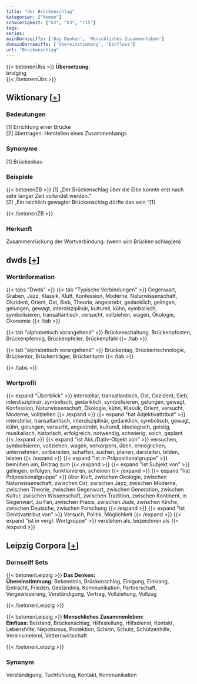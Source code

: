 ```yaml
---
title: "der Brückenschlag"
kategorien: ["Nomen"]
schwierigkeit: ["k2", "h3", "r15"]
tags:
series:
mainDornseiffs: ['Das Denken', 'Menschliches Zusammenleben']
domainDornseiffs: ['Übereinstimmung', 'Einfluss']
url: "Brückenschlag"
---
```


{{< betonenÜbs >}}
**Übersetzung:**  
bridging  
{{< /betonenÜbs >}}

## Wiktionary [[+](https://de.wiktionary.org/wiki/Brückenschlag)]

### Bedeutungen
[1] Errichtung einer Brücke  
[2] übertragen: Herstellen eines Zusammenhangs  

### Synonyme
[1] Brückenbau  

### Beispiele
{{< betonenZB >}}
[1] „Der Brückenschlag über die Elbe konnte erst nach sehr langer Zeit vollendet werden.“  
[2] „Ein reichlich gewagter Brückenschlag dürfte das sein.“[1]  

{{< /betonenZB >}}
### Herkunft
Zusammenrückung der Wortverbindung: (wenn wir) Brücken schlag(en)  



## dwds [[+](https://www.dwds.de/wb/Brückenschlag)]

### Wortinformation
{{< tabs "Dwds" >}}
{{< tab "Typische Verbindungen" >}}
Gegenwart, Graben, Jazz, Klassik, Kluft, Konfession, Moderne, Naturwissenschaft, Okzident, Orient, Ost, Sieb, Theorie, angestrebt, gedanklich, gelingen, gelungen, gewagt, interdisziplinär, kulturell, kühn, symbolisch, symbolisieren, transatlantisch, versucht, vollziehen, wagen, Ökologie, Ökonomie
{{< /tab >}}

{{< tab "alphabetisch vorangehend" >}}
Brückenschaltung, Brückenpfosten, Brückenpfennig, Brückenpfeiler, Brückenpfahl
{{< /tab >}}

{{< tab "alphabetisch vorangehend" >}}
Brückentag, Brückentechnologie, Brückentor, Brückenträger, Brückenturm
{{< /tab >}}

{{< /tabs >}}

### Wortprofil
{{< expand "Überblick" >}} interstellar, transatlantisch, Ost, Okzident, Sieb, interdisziplinär, symbolisch, gedanklich, symbolisieren, gelungen, gewagt, Konfession, Naturwissenschaft, Ökologie, kühn, Klassik, Orient, versucht, Moderne, vollziehen {{< /expand >}}
{{< expand "hat Adjektivattribut" >}} interstellar, transatlantisch, interdisziplinär, gedanklich, symbolisch, gewagt, kühn, gelungen, versucht, angestrebt, kulturell, ideologisch, geistig, musikalisch, historisch, erfolgreich, notwendig, schwierig, solch, geplant {{< /expand >}}
{{< expand "ist Akk./Dativ-Objekt von" >}} versuchen, symbolisieren, vollziehen, wagen, verkörpern, üben, ermöglichen, unternehmen, vorbereiten, schaffen, suchen, planen, darstellen, bilden, leisten {{< /expand >}}
{{< expand "ist in Präpositionalgruppe" >}} bemühen um, Beitrag zum {{< /expand >}}
{{< expand "ist Subjekt von" >}} gelingen, erfolgen, funktionieren, scheinen {{< /expand >}}
{{< expand "hat Präpositionalgruppe" >}} über Kluft, zwischen Ökologie, zwischen Naturwissenschaft, zwischen Ost, zwischen Jazz, zwischen Moderne, zwischen Theorie, zwischen Gegenwart, zwischen Generation, zwischen Kultur, zwischen Wissenschaft, zwischen Tradition, zwischen Kontinent, in Gegenwart, zu Fan, zwischen Praxis, zwischen Jude, zwischen Kirche, zwischen Deutsche, zwischen Forschung {{< /expand >}}
{{< expand "ist Genitivattribut von" >}} Versuch, Politik, Möglichkeit {{< /expand >}}
{{< expand "ist in vergl. Wortgruppe" >}} verstehen als, bezeichnen als {{< /expand >}}

## Leipzig Corpora [[+](https://corpora.uni-leipzig.de/en/res?word=Brückenschlag&corpusId=deu_newscrawl-public_2018)]

### Dornseiff Sets
{{< betonenLeipzig >}}
**Das Denken:**  
**Übereinstimmung:** Bekenntnis, Brückenschlag, Einigung, Einklang, Eintracht, Frieden, Geständnis, Kommunikation, Partnerschaft, Vergewisserung, Verständigung, Vertrag, Vollziehung, Vollzug  

{{< /betonenLeipzig >}}


{{< betonenLeipzig >}}
**Menschliches Zusammenleben:**  
**Einfluss:** Beistand, Brückenschlag, Hilfestellung, Hilfsdienst, Kontakt, Lebenshilfe, Nepotismus, Protektion, Schirm, Schutz, Schützenhilfe, Vereinsmeierei, Vetternwirtschaft  

{{< /betonenLeipzig >}}

### Synonym
Verständigung, Tuchfühlung, Kontakt, Kommunikation

